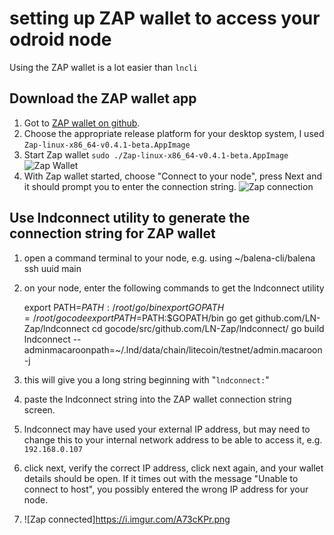 # setting up ZAP wallet to access your odroid node
Using the ZAP wallet is a lot easier than ```lncli```

## Download the ZAP wallet app
1. Got to [ZAP wallet on github](https://github.com/LN-Zap/zap-desktop/releases).
1. Choose the appropriate release platform for your desktop system, I used ```Zap-linux-x86_64-v0.4.1-beta.AppImage```
1. Start Zap wallet ```sudo ./Zap-linux-x86_64-v0.4.1-beta.AppImage``` ![Zap Wallet](https://i.imgur.com/lXmWLAA.png)
1. With Zap wallet started, choose "Connect to your node", press Next and it should prompt you to enter the connection string. ![Zap connection](https://i.imgur.com/0VkoMpg.png)

## Use lndconnect utility to generate the connection string for ZAP wallet

1. open a command terminal to your node, e.g. using ~/balena-cli/balena ssh uuid main
1. on your node, enter the following commands to get the lndconnect utility

    export PATH=$PATH:/root/go/bin
    export GOPATH=/root/gocode
    export PATH=$PATH:$GOPATH/bin
    go get github.com/LN-Zap/lndconnect
    cd gocode/src/github.com/LN-Zap/lndconnect/
    go build
    lndconnect --adminmacaroonpath=~/.lnd/data/chain/litecoin/testnet/admin.macaroon -j


1. this will give you a long string beginning with "```lndconnect:```"
1. paste the lndconnect string into the ZAP wallet connection string screen.
1. lndconnect may have used your external IP address, but may need to change this to your internal network address to be able to access it, e.g. ```192.168.0.107```
1. click next, verify the correct IP address, click next again, and your wallet details should be open.  If it times out with the message "Unable to connect to host", you possibly entered the wrong IP address for your node.
1. ![Zap connected]https://i.imgur.com/A73cKPr.png



